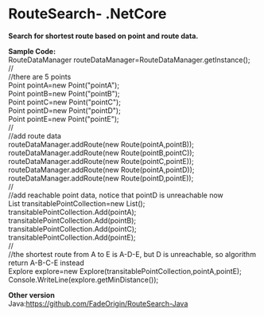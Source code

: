 # RouteSearch- .NetCore
**Search for shortest route based on point and route data.**

**Sample Code:**  
RouteDataManager routeDataManager=RouteDataManager.getInstance();  
//  
//there are 5 points  
Point pointA=new Point("pointA");  
Point pointB=new Point("pointB");  
Point pointC=new Point("pointC");  
Point pointD=new Point("pointD");  
Point pointE=new Point("pointE");  
//  
//add route data  
routeDataManager.addRoute(new Route(pointA,pointB));  
routeDataManager.addRoute(new Route(pointB,pointC));  
routeDataManager.addRoute(new Route(pointC,pointE));  
routeDataManager.addRoute(new Route(pointA,pointD));  
routeDataManager.addRoute(new Route(pointD,pointE));  
//  
//add reachable point data, notice that pointD is unreachable now  
List<Point> transitablePointCollection=new List<Point>();  
transitablePointCollection.Add(pointA);  
transitablePointCollection.Add(pointB);  
transitablePointCollection.Add(pointC);  
transitablePointCollection.Add(pointE);  
//  
//the shortest route from A to E is A-D-E, but D is unreachable, so algorithm return A-B-C-E instead  
Explore explore=new Explore(transitablePointCollection,pointA,pointE);  
Console.WriteLine(explore.getMinDistance());  

**Other version**  
Java:https://github.com/FadeOrigin/RouteSearch-Java
